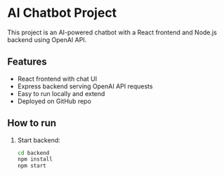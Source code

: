 # AI Chatbot Project

This project is an AI-powered chatbot with a React frontend and Node.js backend using OpenAI API.

## Features

- React frontend with chat UI
- Express backend serving OpenAI API requests
- Easy to run locally and extend
- Deployed on GitHub repo

## How to run

1. Start backend:
   ```bash
   cd backend
   npm install
   npm start
